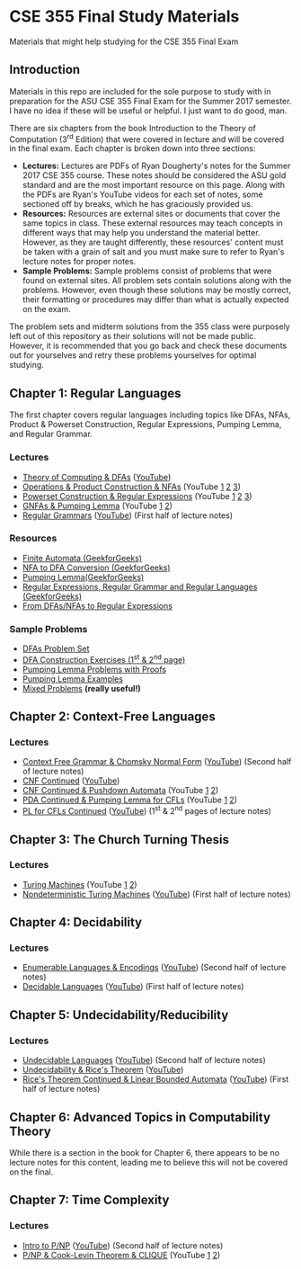# CSE 355 Final Study Materials
Materials that might help studying for the CSE 355 Final Exam

## Introduction
Materials in this repo are included for the sole purpose to study with in preparation for the ASU CSE 355 Final Exam for the Summer 2017 semester. I have no idea if these will be useful or helpful. I just want to do good, man. 

There are six chapters from the book Introduction to the Theory of Computation (3<sup>rd</sup> Edition) that were covered in lecture and will be covered in the final exam. Each chapter is broken down into three sections:

* <b>Lectures:</b> Lectures are PDFs of Ryan Dougherty's notes for the Summer 2017 CSE 355 course. These notes should be considered the ASU gold standard and are the most important resource on this page. Along with the PDFs are Ryan's YouTube videos for each set of notes, some sectioned off by breaks, which he has graciously provided us.
* <b>Resources:</b> Resources are external sites or documents that cover the same topics in class. These external resources may teach concepts in different ways that may help you understand the material better. However, as they are taught differently, these resources' content must be taken with a grain of salt and you must make sure to refer to Ryan's lecture notes for proper notes.
* <b>Sample Problems:</b> Sample problems consist of problems that were found on external sites. All problem sets contain solutions along with the problems. However, even though these solutions may be mostly correct, their formatting or procedures may differ than what is actually expected on the exam.

The problem sets and midterm solutions from the 355 class were purposely left out of this repository as their solutions will not be made public. However, it is recommended that you go back and check these documents out for yourselves and retry these problems yourselves for optimal studying.

## Chapter 1: Regular Languages
The first chapter covers regular languages including topics like DFAs, NFAs, Product & Powerset Construction, Regular Expressions, Pumping Lemma, and Regular Grammar.

### Lectures
* [Theory of Computing & DFAs](./chapter1/01%20Theory%20of%20Computing%20&%20DFAs.pdf) ([YouTube](https://www.youtube.com/watch?v=EhGZ-1uBcoQ))
* [Operations & Product Construction & NFAs](./chapter1/02%20Operations%20&%20Product%20Construction%20&%20NFAs.pdf) (YouTube [1](https://www.youtube.com/watch?v=YC3xPYIjxkI) [2](https://www.youtube.com/watch?v=MsiKpf-cE1Y) [3](https://www.youtube.com/watch?v=TAMf1JSaAp0))
* [Powerset Construction & Regular Expressions](./chapter1/03%20Powerset%20Construction%20&%20Regular%20Expressions.pdf) (YouTube [1](https://www.youtube.com/watch?v=Qo4uIrIpW1A) [2](https://www.youtube.com/watch?v=zc-Pt0OviC4) [3](https://www.youtube.com/watch?v=EXLN2JUwPDs))
* [GNFAs & Pumping Lemma](./chapter1/04%20GNFAs%20&%20Pumping%20Lemma.pdf) (YouTube [1](https://www.youtube.com/watch?v=Dz8VMHAGYLI) [2](https://www.youtube.com/watch?v=5PA8VBG2tbY))
* [Regular Grammars](./chapter1/05%20Regular%20Grammars.pdf) ([YouTube](https://www.youtube.com/watch?v=Y-XHPjKM9mE)) (First half of lecture notes)

### Resources
* [Finite Automata (GeekforGeeks)](http://www.geeksforgeeks.org/toc-finite-automata-introduction/)
* [NFA to DFA Conversion (GeekforGeeks)](http://www.geeksforgeeks.org/theory-of-computation-conversion-from-nfa-to-dfa/)
* [Pumping Lemma(GeekforGeeks)](http://www.geeksforgeeks.org/theory-of-computation-pumping-lemma/)
* [Regular Expressions, Regular Grammar and Regular Languages (GeekforGeeks)](http://www.geeksforgeeks.org/regular-expressions-regular-grammar-and-regular-languages/)
* [From DFAs/NFAs to Regular Expressions](https://pdfs.semanticscholar.org/f297/8c9662fc3231de2b3e201491d88b91917aae.pdf)

### Sample Problems
* [DFAs Problem Set](https://courses.engr.illinois.edu/cs373/fa2011/problem_sets/ps_1_sol.pdf)
* [DFA Construction Exercises (1<sup>st</sup> & 2<sup>nd</sup> page)](http://cs.nyu.edu/courses/spring14/CSCI-UA.0480-004/Lecture20.pdf)
* [Pumping Lemma Problems with Proofs](http://www.cse.unt.edu/~tarau/teaching/AUTO/auto_sols16/problemsession04.pdf)
* [Pumping Lemma Examples](http://compquiz.blogspot.com/2009/11/pumping-lemma-examples.html)
* [Mixed Problems](https://cseweb.ucsd.edu/classes/wi00/cse105/hw2sol.pdf) <b>(really useful!)</b>


## Chapter 2: Context-Free Languages 
### Lectures
* [Context Free Grammar & Chomsky Normal Form](./chapter1/05%20Regular%20Grammars.pdf) ([YouTube](https://www.youtube.com/watch?v=eOLbypzKqVk)) (Second half of lecture notes)
* [CNF Continued](./chapter2/06%20CNF%20Continued.pdf) ([YouTube](https://www.youtube.com/watch?v=RrNhES0FU14))
* [CNF Continued & Pushdown Automata](./chapter2/07%20CNF%20Continued%20&%20Pushdown%20Automata.pdf) (YouTube [1](https://www.youtube.com/watch?v=mX4wSprR0jQ) [2](https://www.youtube.com/watch?v=mH0x0v5C1tE))
* [PDA Continued & Pumping Lemma for CFLs](./chapter2/08%20PDA%20Continued%20&%20Pumping%20Lemma%20for%20CFLs.pdf) (YouTube [1](https://www.youtube.com/watch?v=f2meWusR164) [2](https://www.youtube.com/watch?v=p93tsI_bHNA))
* [PL for CFLs Continued](./chapter3/09%20Turing%20Machines.pdf) ([YouTube](https://www.youtube.com/watch?v=3FxvADTwcMc)) (1<sup>st</sup> & 2<sup>nd</sup> pages of lecture notes)

## Chapter 3: The Church Turning Thesis
### Lectures
* [Turing Machines](./chapter3/09%20Turing%20Machines.pdf) (YouTube [1](https://www.youtube.com/watch?v=3FxvADTwcMc) [2](https://www.youtube.com/watch?v=jd1ue4WD9pk))
* [Nondeterministic Turing Machines](./chapter3/10%20Nondeterministic%20Turing%20Machines%20&%20Enumerable%20Languages%20&%20Encodings.pdf) ([YouTube](https://www.youtube.com/watch?v=a9_TPfe4ViQ)) (First half of lecture notes)

## Chapter 4: Decidability
### Lectures
* [Enumerable Languages & Encodings](./chapter3/10%20Nondeterministic%20Turing%20Machines%20&%20Enumerable%20Languages%20&%20Encodings.pdf) ([YouTube](https://www.youtube.com/watch?v=shC9M2rWzp4))  (Second half of lecture notes)
* [Decidable Languages](./chapter4/11%20Decidable%20&%20Undecidable%20Languages.pdf) ([YouTube](https://www.youtube.com/watch?v=FhMipGzMJ48)) (First half of lecture notes)

## Chapter 5: Undecidability/Reducibility
### Lectures
* [Undecidable Languages](./chapter4/11%20Decidable%20&%20Undecidable%20Languages.pdf) ([YouTube](https://www.youtube.com/watch?v=RH7Hr6Pb25g)) (Second half of lecture notes)
* [Undecidability & Rice's Theorem](./chapter5/12%20Undecidability%20&%20Rice%27s%20Theorm.pdf) ([YouTube](https://www.youtube.com/watch?v=SoenZVhDgB4))
* [Rice's Theorem Continued & Linear Bounded Automata](./chapter5/13%20Rice%27s%20Theorem%20Continued%20&%20Linear%20Bounded%20Automata%20&%20Intro%20to%20P%20NP.pdf) ([YouTube](https://www.youtube.com/watch?v=NgY4edrGjqA)) (First half of lecture notes)

## Chapter 6: Advanced Topics in Computability Theory
While there is a section in the book for Chapter 6, there appears to be no lecture notes for this content, leading me to believe this will not be covered on the final.


## Chapter 7: Time Complexity
### Lectures
* [Intro to P/NP](./chapter5/Rice%27s%20Theorem%20Continued%20&%20Linear%20Bounded%20Automata%20&%20Intro%20to%20P%20NP.pdf) ([YouTube](https://www.youtube.com/watch?v=3d5h6SQteHs)) (Second half of lecture notes)
* [P/NP & Cook-Levin Theorem & CLIQUE](./chapter7/14%20P%20NP%20&%20Cook-Levin%20Theorem%20&%20CLIQUE.pdf) (YouTube [1](https://www.youtube.com/watch?v=3d5h6SQteHs) [2](https://www.youtube.com/watch?v=5GAAOI9F6r0))